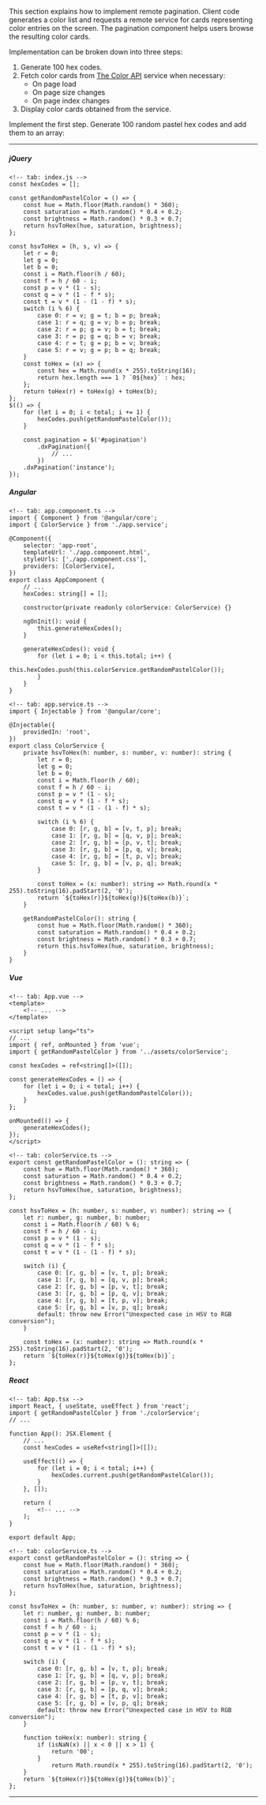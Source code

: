 This section explains how to implement remote pagination. Client code generates a color list and requests a remote service for cards representing color entries on the screen. The pagination component helps users browse the resulting color cards.

Implementation can be broken down into three steps:

1. Generate 100 hex codes.
2. Fetch color cards from [The Color API](https://www.thecolorapi.com/) service when necessary:
    - On page load
    - On page size changes
    - On page index changes
3. Display color cards obtained from the service. 

Implement the first step. Generate 100 random pastel hex codes and add them to an array:

---
##### jQuery

    <!-- tab: index.js -->
    const hexCodes = [];

    const getRandomPastelColor = () => {
        const hue = Math.floor(Math.random() * 360);
        const saturation = Math.random() * 0.4 + 0.2;
        const brightness = Math.random() * 0.3 + 0.7;
        return hsvToHex(hue, saturation, brightness);
    };

    const hsvToHex = (h, s, v) => {
        let r = 0;
        let g = 0;
        let b = 0;
        const i = Math.floor(h / 60);
        const f = h / 60 - i;
        const p = v * (1 - s);
        const q = v * (1 - f * s);
        const t = v * (1 - (1 - f) * s);
        switch (i % 6) {
            case 0: r = v; g = t; b = p; break;
            case 1: r = q; g = v; b = p; break;
            case 2: r = p; g = v; b = t; break;
            case 3: r = p; g = q; b = v; break;
            case 4: r = t; g = p; b = v; break;
            case 5: r = v; g = p; b = q; break;
        }
        const toHex = (x) => {
            const hex = Math.round(x * 255).toString(16);
            return hex.length === 1 ? `0${hex}` : hex;
        };
        return toHex(r) + toHex(g) + toHex(b);
    };
    $(() => {
        for (let i = 0; i < total; i += 1) {
            hexCodes.push(getRandomPastelColor());
        }
        
        const pagination = $('#pagination')
            .dxPagination({
                // ...
            })
        .dxPagination('instance');
    });

##### Angular

    <!-- tab: app.component.ts -->
    import { Component } from '@angular/core';
    import { ColorService } from './app.service';

    @Component({
        selector: 'app-root',
        templateUrl: './app.component.html',
        styleUrls: ['./app.component.css'],
        providers: [ColorService],
    })
    export class AppComponent {
        // ...
        hexCodes: string[] = [];

        constructor(private readonly colorService: ColorService) {}

        ngOnInit(): void {
            this.generateHexCodes();
        }

        generateHexCodes(): void {
            for (let i = 0; i < this.total; i++) {
                this.hexCodes.push(this.colorService.getRandomPastelColor());
            }
        }
    }

    <!-- tab: app.service.ts -->
    import { Injectable } from '@angular/core';

    @Injectable({
        providedIn: 'root',
    })
    export class ColorService {
        private hsvToHex(h: number, s: number, v: number): string {
            let r = 0;
            let g = 0;
            let b = 0;
            const i = Math.floor(h / 60);
            const f = h / 60 - i;
            const p = v * (1 - s);
            const q = v * (1 - f * s);
            const t = v * (1 - (1 - f) * s);

            switch (i % 6) {
                case 0: [r, g, b] = [v, t, p]; break;
                case 1: [r, g, b] = [q, v, p]; break;
                case 2: [r, g, b] = [p, v, t]; break;
                case 3: [r, g, b] = [p, q, v]; break;
                case 4: [r, g, b] = [t, p, v]; break;
                case 5: [r, g, b] = [v, p, q]; break;
            }

            const toHex = (x: number): string => Math.round(x * 255).toString(16).padStart(2, '0');
            return `${toHex(r)}${toHex(g)}${toHex(b)}`;
        }

        getRandomPastelColor(): string {
            const hue = Math.floor(Math.random() * 360);
            const saturation = Math.random() * 0.4 + 0.2;
            const brightness = Math.random() * 0.3 + 0.7;
            return this.hsvToHex(hue, saturation, brightness);
        }
    }

##### Vue

    <!-- tab: App.vue -->
    <template>
        <!-- ... -->
    </template>

    <script setup lang="ts">
    // ...
    import { ref, onMounted } from 'vue';
    import { getRandomPastelColor } from '../assets/colorService';

    const hexCodes = ref<string[]>([]);

    const generateHexCodes = () => {
        for (let i = 0; i < total; i++) {
            hexCodes.value.push(getRandomPastelColor());
        }
    };

    onMounted(() => {
        generateHexCodes();
    });
    </script>

    <!-- tab: colorService.ts -->
    export const getRandomPastelColor = (): string => {
        const hue = Math.floor(Math.random() * 360);
        const saturation = Math.random() * 0.4 + 0.2;
        const brightness = Math.random() * 0.3 + 0.7;
        return hsvToHex(hue, saturation, brightness);
    };

    const hsvToHex = (h: number, s: number, v: number): string => {
        let r: number, g: number, b: number;
        const i = Math.floor(h / 60) % 6;
        const f = h / 60 - i;
        const p = v * (1 - s);
        const q = v * (1 - f * s);
        const t = v * (1 - (1 - f) * s);

        switch (i) {
            case 0: [r, g, b] = [v, t, p]; break;
            case 1: [r, g, b] = [q, v, p]; break;
            case 2: [r, g, b] = [p, v, t]; break;
            case 3: [r, g, b] = [p, q, v]; break;
            case 4: [r, g, b] = [t, p, v]; break;
            case 5: [r, g, b] = [v, p, q]; break;
            default: throw new Error("Unexpected case in HSV to RGB conversion");
        }

        const toHex = (x: number): string => Math.round(x * 255).toString(16).padStart(2, '0');
        return `${toHex(r)}${toHex(g)}${toHex(b)}`;
    };

##### React

    <!-- tab: App.tsx -->
    import React, { useState, useEffect } from 'react';
    import { getRandomPastelColor } from './colorService';
    // ...

    function App(): JSX.Element {
        // ...
        const hexCodes = useRef<string[]>([]);

        useEffect(() => {
            for (let i = 0; i < total; i++) {
                hexCodes.current.push(getRandomPastelColor());
            }
        }, []);

        return (
            <!-- ... -->
        );
    }

    export default App;

    <!-- tab: colorService.ts -->
    export const getRandomPastelColor = (): string => {
        const hue = Math.floor(Math.random() * 360);
        const saturation = Math.random() * 0.4 + 0.2;
        const brightness = Math.random() * 0.3 + 0.7;
        return hsvToHex(hue, saturation, brightness);
    };

    const hsvToHex = (h: number, s: number, v: number): string => {
        let r: number, g: number, b: number;
        const i = Math.floor(h / 60) % 6;
        const f = h / 60 - i;
        const p = v * (1 - s);
        const q = v * (1 - f * s);
        const t = v * (1 - (1 - f) * s);

        switch (i) {
            case 0: [r, g, b] = [v, t, p]; break;
            case 1: [r, g, b] = [q, v, p]; break;
            case 2: [r, g, b] = [p, v, t]; break;
            case 3: [r, g, b] = [p, q, v]; break;
            case 4: [r, g, b] = [t, p, v]; break;
            case 5: [r, g, b] = [v, p, q]; break;
            default: throw new Error("Unexpected case in HSV to RGB conversion");
        }

        function toHex(x: number): string {
            if (isNaN(x) || x < 0 || x > 1) {
                return '00';
            }
                return Math.round(x * 255).toString(16).padStart(2, '0');
        }
        return `${toHex(r)}${toHex(g)}${toHex(b)}`;
    };

---